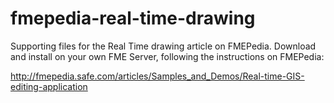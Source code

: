 fmepedia-real-time-drawing
============================

Supporting files for the Real Time drawing article on FMEPedia. Download and install
on your own FME Server, following the instructions on FMEPedia:

http://fmepedia.safe.com/articles/Samples_and_Demos/Real-time-GIS-editing-application
